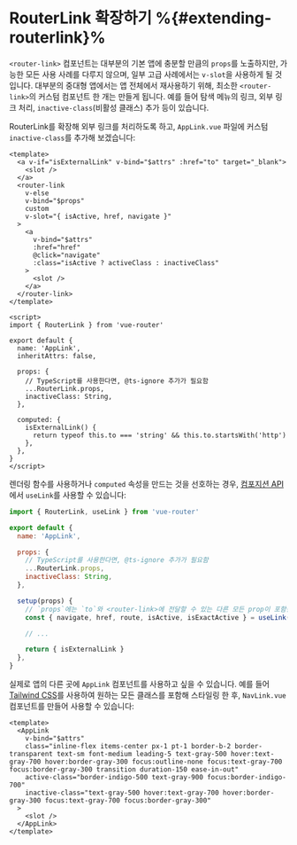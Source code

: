 # RouterLink 확장하기 %{#extending-routerlink}%

<VueSchoolLink
href="https://vueschool.io/lessons/extending-router-link-for-external-urls"
title="Learn how to extend router-link"
/>

`<router-link>` 컴포넌트는 대부분의 기본 앱에 충분할 만큼의 `props`를 노출하지만, 가능한 모든 사용 사례를 다루지 않으며, 일부 고급 사례에서는 `v-slot`을 사용하게 될 것입니다. 대부분의 중대형 앱에서는 앱 전체에서 재사용하기 위해, 최소한 `<router-link>`의 커스텀 컴포넌트 한 개는 만들게 됩니다. 예를 들어 탐색 메뉴의 링크, 외부 링크 처리, `inactive-class`(비활성 클래스) 추가 등이 있습니다.

RouterLink를 확장해 외부 링크를 처리하도록 하고, `AppLink.vue` 파일에 커스텀 `inactive-class`를 추가해 보겠습니다:

```vue
<template>
  <a v-if="isExternalLink" v-bind="$attrs" :href="to" target="_blank">
    <slot />
  </a>
  <router-link
    v-else
    v-bind="$props"
    custom
    v-slot="{ isActive, href, navigate }"
  >
    <a
      v-bind="$attrs"
      :href="href"
      @click="navigate"
      :class="isActive ? activeClass : inactiveClass"
    >
      <slot />
    </a>
  </router-link>
</template>

<script>
import { RouterLink } from 'vue-router'

export default {
  name: 'AppLink',
  inheritAttrs: false,

  props: {
    // TypeScript를 사용한다면, @ts-ignore 추가가 필요함
    ...RouterLink.props,
    inactiveClass: String,
  },

  computed: {
    isExternalLink() {
      return typeof this.to === 'string' && this.to.startsWith('http')
    },
  },
}
</script>
```

렌더링 함수를 사용하거나 `computed` 속성을 만드는 것을 선호하는 경우, [컴포지션 API](composition-api.md)에서 `useLink`를 사용할 수 있습니다:

```js
import { RouterLink, useLink } from 'vue-router'

export default {
  name: 'AppLink',

  props: {
    // TypeScript를 사용한다면, @ts-ignore 추가가 필요함
    ...RouterLink.props,
    inactiveClass: String,
  },

  setup(props) {
    // `props`에는 `to`와 <router-link>에 전달할 수 있는 다른 모든 prop이 포함됨.
    const { navigate, href, route, isActive, isExactActive } = useLink(props)

    // ...

    return { isExternalLink }
  },
}
```

실제로 앱의 다른 곳에 `AppLink` 컴포넌트를 사용하고 싶을 수 있습니다. 예를 들어 [Tailwind CSS](https://tailwindcss.com)를 사용하여 원하는 모든 클래스를 포함해 스타일링 한 후, `NavLink.vue` 컴포넌트를 만들어 사용할 수 있습니다:

```vue
<template>
  <AppLink
    v-bind="$attrs"
    class="inline-flex items-center px-1 pt-1 border-b-2 border-transparent text-sm font-medium leading-5 text-gray-500 hover:text-gray-700 hover:border-gray-300 focus:outline-none focus:text-gray-700 focus:border-gray-300 transition duration-150 ease-in-out"
    active-class="border-indigo-500 text-gray-900 focus:border-indigo-700"
    inactive-class="text-gray-500 hover:text-gray-700 hover:border-gray-300 focus:text-gray-700 focus:border-gray-300"
  >
    <slot />
  </AppLink>
</template>
```
